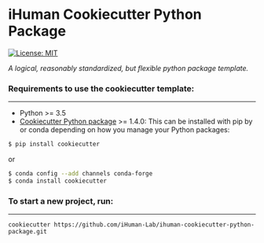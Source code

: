 # iHuman Cookiecutter Python Package

[![License: MIT](https://img.shields.io/badge/License-MIT-yellow.svg)](https://opensource.org/licenses/MIT)

_A logical, reasonably standardized, but flexible python package template._



### Requirements to use the cookiecutter template:
-----------
 - Python >= 3.5
 - [Cookiecutter Python package](http://cookiecutter.readthedocs.org/en/latest/installation.html) >= 1.4.0: This can be installed with pip by or conda depending on how you manage your Python packages:

``` bash
$ pip install cookiecutter
```

or

``` bash
$ conda config --add channels conda-forge
$ conda install cookiecutter
```


### To start a new project, run:
------------

    cookiecutter https://github.com/iHuman-Lab/ihuman-cookiecutter-python-package.git
